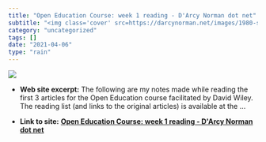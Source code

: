 ```yaml
---
title: "Open Education Course: week 1 reading - D'Arcy Norman dot net"
subtitle: "<img class='cover' src=https://darcynorman.net/images/1980-something.jpg>"
category: "uncategorized"
tags: []
date: "2021-04-06"
type: "rain"
---
```

<img class="cover" src=https://darcynorman.net/images/1980-something.jpg>



* **Web site excerpt:** The following are my notes made while reading the first 3 articles for the Open Education course facilitated by David Wiley. The reading list (and links to the original articles) is available at the …

* **Link to site:** **[Open Education Course: week 1 reading - D'Arcy Norman dot net](http://www.darcynorman.net/2007/09/01/open-education-course-week-1-reading)**